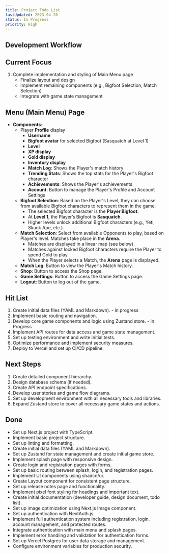 ```yaml
---
title: Project Todo List
lastUpdated: 2023-04-20
status: In Progress
priority: High
---
```


## Development Workflow

## Current Focus
1. Complete implementation and styling of Main Menu page
   - Finalize layout and design
   - Implement remaining components (e.g., Bigfoot Selection, Match Selection)
   - Integrate with game state management

## Menu (Main Menu) Page
- **Components**:
  - Player **Profile** display
    - **Username**
    - **Bigfoot avatar** for selected Bigfoot (Sasquatch at Level 1)
    - **Level**
    - **XP display**
    - **Gold display**
    - **Inventory display**
    - **Match Log**: Shows the Player's match history
    - **Trending Stats**: Shows the top stats for the Player's Bigfoot character
    - **Achievements**: Shows the Player's achievements
    - **Account**: Button to manage the Player's Profile and Account Settings
  - **Bigfoot Selection**: Based on the Player's Level, they can choose from available Bigfoot characters to represent them in the game.
    - The selected Bigfoot character is the **Player Bigfoot**.
    - At **Level 1**, the Player’s Bigfoot is **Sasquatch**.
    - Higher levels unlock additional Bigfoot characters (e.g., Yeti, Skunk Ape, etc.).
  - **Match Selection**: Select from available Opponents to play, based on Player's level. Matches take place in the **Arena**.
    - Matches are displayed in a linear map (see below).
    - Matches against locked Bigfoot characters require the Player to spend Gold to play.
    - When the Player selects a Match, the **Arena** page is displayed.
  - **Match Log**: Button to view the Player's Match history.
  - **Shop**: Button to access the Shop page.
  - **Game Settings**: Button to access the Game Settings page.
  - **Logout**: Button to log out of the game.


## Hit List
1. Create initial data files (YAML and Markdown). - in progress
2. Implement basic routing and navigation.
3. Develop core game components and logic using Zustand store. - In Progress
4. Implement API routes for data access and game state management.
5. Set up testing environment and write initial tests.
6. Optimize performance and implement security measures.
7. Deploy to Vercel and set up CI/CD pipeline.

## Next Steps
1. Create detailed component hierarchy.
2. Design database schema (if needed).
3. Create API endpoint specifications.
4. Develop user stories and game flow diagrams.
5. Set up development environment with all necessary tools and libraries.
6. Expand Zustand store to cover all necessary game states and actions.

## Done
- Set up Next.js project with TypeScript.
- Implement basic project structure.
- Set up linting and formatting.
- Create initial data files (YAML and Markdown).
- Set up Zustand for state management and create initial game store.
- Implement splash page with responsive design.
- Create login and registration pages with forms.
- Set up basic routing between splash, login, and registration pages.
- Implement UI components using shadcn/ui.
- Create Layout component for consistent page structure.
- Set up release notes page and functionality.
- Implement pixel font styling for headings and important text.
- Create initial documentation (developer guide, design document, todo list).
- Set up image optimization using Next.js Image component.
- Set up authentication with NextAuth.js.
- Implement full authentication system including registration, login, account management, and protected routes.
- Integrate authentication with main menu and splash pages.
- Implement error handling and validation for authentication forms.
- Set up Vercel Postgres for user data storage and management.
- Configure environment variables for production security.
